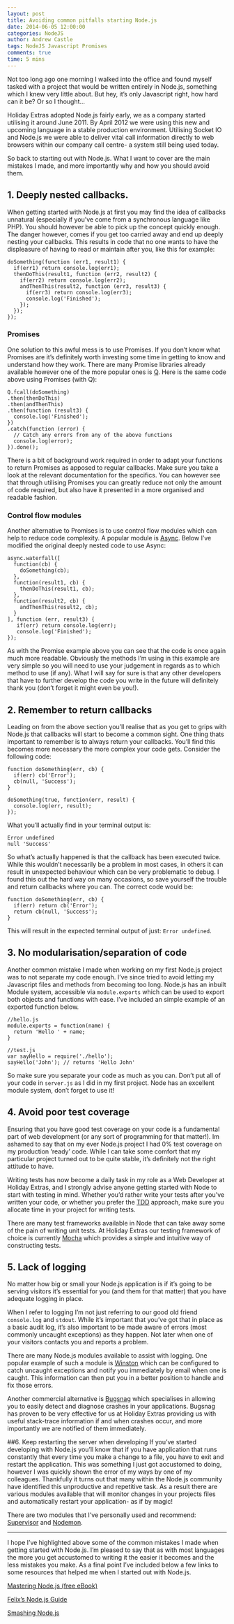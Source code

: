 ```yaml
---
layout: post
title: Avoiding common pitfalls starting Node.js
date: 2014-06-05 12:00:00
categories: NodeJS
author: Andrew Castle
tags: NodeJS Javascript Promises
comments: true
time: 5 mins
---
```


Not too long ago one morning I walked into the office and found myself tasked with a project that would be written entirely in Node.js, something which I knew very little about. But hey, it’s only Javascript right, how hard can it be? Or so I thought…

Holiday Extras adopted Node.js fairly early, we as a company started utilising it around June 2011. By April 2012 we were using this new and upcoming language in a stable production environment. Utilising Socket IO and Node.js we were able to deliver vital call information directly to web browsers within our company call centre- a system still being used today.

So back to starting out with Node.js. What I want to cover are the main mistakes I made, and more importantly why and how you should avoid them.

## 1. Deeply nested callbacks.
When getting started with Node.js at first you may find the idea of callbacks unnatural (especially if you’ve come from a synchronous language like PHP). You should however be able to pick up the concept quickly enough. The danger however, comes if you get too carried away and end up deeply nesting your callbacks. This results in code that no one wants to have the displeasure of having to read or maintain after you, like this for example:

```
doSomething(function (err1, result1) {
  if(err1) return console.log(err1);
  thenDoThis(result1, function (err2, result2) {
    if(err2) return console.log(err2);
    andThenThis(result2, function (err3, result3) {
      if(err3) return console.log(err3);
      console.log('Finished');
    });
  });
});
```

### Promises
One solution to this awful mess is to use Promises. If you don’t know what Promises are it’s definitely worth investing some time in getting to know and understand how they work. There are many Promise libraries already available however one of the more popular ones is [Q](https://github.com/kriskowal/q). Here is the same code above using Promises (with Q):

```
Q.fcall(doSomething)
.then(thenDoThis)
.then(andThenThis)
.then(function (result3) {
  console.log('Finished');
})
.catch(function (error) {
  // Catch any errors from any of the above functions
  console.log(error);
}).done();
```

There is a bit of background work required in order to adapt your functions to return Promises as apposed to regular callbacks. Make sure you take a look at the relevant documentation for the specifics. You can however see that through utilising Promises you can greatly reduce not only the amount of code required, but also have it presented in a more organised and readable fashion.

### Control flow modules
Another alternative to Promises is to use control flow modules which can help to reduce code complexity. A popular module is [Async](https://github.com/caolan/async). Below I’ve modified the original deeply nested code to use Async:

```
async.waterfall([
  function(cb) {
    doSomething(cb);
  },
  function(result1, cb) {
    thenDoThis(result1, cb);
  },
  function(result2, cb) {
    andThenThis(result2, cb);
  }
], function (err, result3) {
   if(err) return console.log(err);
   console.log('Finished');
});
```

As with the Promise example above you can see that the code is once again much more readable. Obviously the methods I’m using in this example are very simple so you will need to use your judgement in regards as to which method to use (if any). What I will say for sure is that any other developers that have to further develop the code you write in the future will definitely thank you (don’t forget it might even be you!).

## 2. Remember to return callbacks
Leading on from the above section you’ll realise that as you get to grips with Node.js that callbacks will start to become a common sight. One thing thats important to remember is to always return your callbacks. You’ll find this becomes more necessary the more complex your code gets. Consider the following code:

```
function doSomething(err, cb) {
  if(err) cb('Error');
  cb(null, 'Success');
}

doSomething(true, function(err, result) {
  console.log(err, result);
});
```

What you’ll actually find in your terminal output is:

```
Error undefined
null 'Success'
```

So what’s actually happened is that the callback has been executed twice. While this wouldn’t necessarily be a problem in most cases, in others it can result in unexpected behaviour which can be very problematic to debug. I found this out the hard way on many occasions, so save yourself the trouble and return callbacks where you can. The correct code would be:

```
function doSomething(err, cb) {
  if(err) return cb('Error');
  return cb(null, 'Success');
}
```

This will result in the expected terminal output of just: `Error undefined`.

## 3. No modularisation/separation of code
Another common mistake I made when working on my first Node.js project was to not separate my code enough. I’ve since tried to avoid letting my Javascript files and methods from becoming too long. Node.js has an inbuilt Module system, accessible via `module.exports` which can be used to export both objects and functions with ease. I’ve included an simple example of an exported function below.


```
//hello.js
module.exports = function(name) {
  return 'Hello ' + name;
}
```

```
//test.js
var sayHello = require('./hello');
sayHello('John'); // returns 'Hello John'
```

So make sure you separate your code as much as you can. Don’t put all of your code in `server.js` as I did in my first project. Node has an excellent module system, don’t forget to use it!


## 4. Avoid poor test coverage
Ensuring that you have good test coverage on your code is a fundamental part of web development (or any sort of programming for that matter!). Im ashamed to say that on my ever Node.js project I had 0% test coverage on my production ‘ready’ code. While I can take some comfort that my particular project turned out to be quite stable, it’s definitely not the right attitude to have.

Writing tests has now become a daily task in my role as a Web Developer at Holiday Extras, and I strongly advise anyone getting started with Node to start with testing in mind. Whether you’d rather write your tests after you’ve written your code, or whether you prefer the [TDD](http://en.wikipedia.org/wiki/Test-driven_development) approach, make sure you allocate time in your project for writing tests.

There are many test frameworks available in Node that can take away some of the pain of writing unit tests. At Holiday Extras our testing framework of choice is currently [Mocha](Mochahttp://mochajs.org/) which provides a simple and intuitive way of constructing tests.

## 5. Lack of logging
No matter how big or small your Node.js application is if it’s going to be serving visitors it’s essential for you (and them for that matter) that you have adequate logging in place.

When I refer to logging I’m not just referring to our good old friend `console.log` and `stdout`. While it’s important that you’ve got that in place as a basic audit log, it’s also important to be made aware of errors (most commonly uncaught exceptions) as they happen. Not later when one of your visitors contacts you and reports a problem.

There are many Node.js modules available to assist with logging. One popular example of such a module is [Winston](https://github.com/flatiron/winston) which can be configured to catch uncaught exceptions and notify you immediately by email when one is caught. This information can then put you in a better position to handle and fix those errors.

Another commercial alternative is [Bugsnag](https://bugsnag.com) which specialises in allowing you to easily detect and diagnose crashes in your applications. Bugsnag has proven to be very effective for us at Holiday Extras providing us with useful stack-trace information if and when crashes occur, and more importantly we are notified of them immediately.

##6. Keep restarting the server when developing
If you’ve started developing with Node.js you’ll know that if you have application that runs constantly that every time you make a change to a file, you have to exit and restart the application. This was something I just got accustomed to doing, however I was quickly shown the error of my ways by one of my colleagues. Thankfully it turns out that many within the Node.js community have identified this unproductive and repetitive task. As a result there are various modules available that will monitor changes in your projects files and automatically restart your application- as if by magic!

There are two modules that I’ve personally used and recommend: [Supervisor](https://github.com/isaacs/node-supervisor) and [Nodemon](http://nodemon.io/).

- - -

I hope I’ve highlighted above some of the common mistakes I made when getting started with Node.js. I’m pleased to say that as with most languages the more you get accustomed to writing it the easier it becomes and the less mistakes you make. As a final point I’ve included below a few links to some resources that helped me when I started out with Node.js.

[Mastering Node.js (free eBook)](https://github.com/tj/masteringnode)

[Felix’s Node.js Guide](http://nodeguide.com/)

[Smashing Node.js](http://smashingnode.com/)

